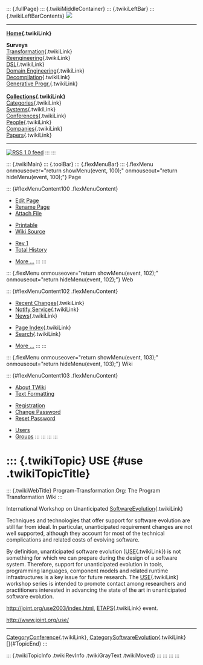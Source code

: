 ::: {.fullPage}
::: {.twikiMiddleContainer}
::: {.twikiLeftBar}
::: {.twikiLeftBarContents}
![](../pub/transformation.gif)

------------------------------------------------------------------------

**[Home](WebHome){.twikiLink}**

**Surveys**\
[Transformation](ProgramTransformation){.twikiLink}\
[Reengineering](ReengineeringWiki){.twikiLink}\
[DSL](DomainSpecificLanguages){.twikiLink}\
[Domain Engineering](DomainEngineering){.twikiLink}\
[Decompilation](DeCompilation){.twikiLink}\
[Generative Progr.](GenerativeProgrammingWiki){.twikiLink}\
\
**[Collections](CategoryCollection){.twikiLink}**\
[Categories](CategoryCategory){.twikiLink}\
[Systems](TransformationSystems){.twikiLink}\
[Conferences](TransformationConferences){.twikiLink}\
[People](TransformationPeople){.twikiLink}\
[Companies](TransformationCompanies){.twikiLink}\
[Papers](CategoryPaper){.twikiLink}

------------------------------------------------------------------------

[![](../pub/rss.gif "RSS 1.0 feed")](WebRss@skin=rss)
:::
:::

::: {.twikiMain}
::: {.toolBar}
::: {.flexMenuBar}
::: {.flexMenu onmouseover="return showMenu(event, 100);" onmouseout="return hideMenu(event, 100);"}
Page

::: {#flexMenuContent100 .flexMenuContent}
-   [Edit
    Page](http://www.program-transformation.org/edit/Transform/USE?t=1536826586)
-   [Rename
    Page](http://www.program-transformation.org/rename/Transform/USE)
-   [Attach
    File](http://www.program-transformation.org/attach/Transform/USE)

<!-- -->

-   [Printable](http://www.program-transformation.org/view/Transform/USE?skin=print.pattern)
-   [Wiki
    Source](http://www.program-transformation.org/view/Transform/USE?skin=text&raw=on&contenttype=text/plain)

<!-- -->

-   [Rev
    1](http://www.program-transformation.org/view/Transform/USE?rev=1.1)
-   [Total
    History](http://www.program-transformation.org/rdiff/Transform/USE)

<!-- -->

-   [More
    \...](http://www.program-transformation.org/oops/Transform/USE?template=oopsmore&param1=1.1&param2=1.1)
:::
:::

::: {.flexMenu onmouseover="return showMenu(event, 102);" onmouseout="return hideMenu(event, 102);"}
Web

::: {#flexMenuContent102 .flexMenuContent}
-   [Recent Changes](WebChanges){.twikiLink}
-   [Notify Service](WebNotify){.twikiLink}
-   [News](WebNews){.twikiLink}

<!-- -->

-   [Page Index](WebIndex){.twikiLink}
-   [Search](WebSearch){.twikiLink}

<!-- -->

-   [More
    \...](http://www.program-transformation.org/oops/Transform/USE?template=oopsmore&param1=1.1&param2=1.1)
:::
:::

::: {.flexMenu onmouseover="return showMenu(event, 103);" onmouseout="return hideMenu(event, 103);"}
Wiki

::: {#flexMenuContent103 .flexMenuContent}
-   [About
    TWiki](http://www.program-transformation.org/view/TWiki/WebHome)
-   [Text
    Formatting](http://www.program-transformation.org/view/TWiki/TextFormattingRules)

<!-- -->

-   [Registration](http://www.program-transformation.org/view/TWiki/TWikiRegistration)
-   [Change
    Password](http://www.program-transformation.org/view/TWiki/ChangePassword)
-   [Reset
    Password](http://www.program-transformation.org/view/TWiki/ResetPassword)

<!-- -->

-   [Users](http://www.program-transformation.org/view/Main/TWikiUsers)
-   [Groups](http://www.program-transformation.org/view/Main/TWikiGroups)
:::
:::
:::
:::

::: {.twikiTopic}
USE {#use .twikiTopicTitle}
===

::: {.twikiWebTitle}
Program-Transformation.Org: The Program Transformation Wiki
:::

International Workshop on Unanticipated
[SoftwareEvolution](SoftwareEvolution){.twikiLink}

Techniques and technologies that offer support for software evolution
are still far from ideal. In particular, unanticipated requirement
changes are not well supported, although they account for most of the
technical complications and related costs of evolving software.

By definition, unanticipated software evolution ([USE](USE){.twikiLink})
is not something for which we can prepare during the design of a
software system. Therefore, support for unanticipated evolution in
tools, programming languages, component models and related runtime
infrastructures is a key issue for future research. The
[USE](USE){.twikiLink} workshop series is intended to promote contact
among researchers and practitioners interested in advancing the state of
the art in unanticipated software evolution.

<http://joint.org/use2003/index.html>, [ETAPS](ETAPS){.twikiLink} event.

<http://www.joint.org/use/>

------------------------------------------------------------------------

[CategoryConference](CategoryConference){.twikiLink},
[CategorySoftwareEvolution](CategorySoftwareEvolution){.twikiLink}\
[]{#TopicEnd}
:::

::: {.twikiTopicInfo .twikiRevInfo .twikiGrayText .twikiMoved}
:::
:::
:::
:::
